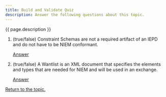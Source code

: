 ```yaml
---
title: Build and Validate Quiz
description: Answer the following questions about this topic.
---
```


{{ page.description }}

1. (true/false) Constraint Schemas are not a required artifact of an IEPD and do not have to be NIEM conformant.

    [Answer](answer-1)

2. (true/false) A Wantlist is an XML document that specifies the elements and types that are needed for NIEM and will be used in an exchange.

    [Answer](answer-2)

[Return to the topic.](/training/iepd-developer/simple-iepd-tutorial/#quiz-4-return)